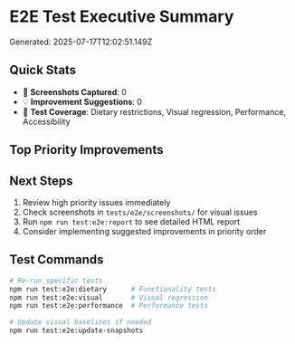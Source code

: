 # E2E Test Executive Summary

Generated: 2025-07-17T12:02:51.149Z

## Quick Stats

- 📸 **Screenshots Captured**: 0
- 💡 **Improvement Suggestions**: 0
- 🎯 **Test Coverage**: Dietary restrictions, Visual regression, Performance, Accessibility

## Top Priority Improvements

## Next Steps

1. Review high priority issues immediately
2. Check screenshots in `tests/e2e/screenshots/` for visual issues
3. Run `npm run test:e2e:report` to see detailed HTML report
4. Consider implementing suggested improvements in priority order

## Test Commands

```bash
# Re-run specific tests
npm run test:e2e:dietary      # Functionality tests
npm run test:e2e:visual       # Visual regression
npm run test:e2e:performance  # Performance tests

# Update visual baselines if needed
npm run test:e2e:update-snapshots
```
